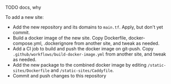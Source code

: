 TODO docs, why

To add a new site:
* Add the new repository and its domains to `main.tf`. Apply, but don't yet commit.
* Build a docker image of the new site. Copy Dockerfile, docker-compose.yml, .dockerignore from another site, and tweak as needed.
* Add a CI job to build and push the docker image on git-push. Copy `.github/workflows/build-docker-image.yml` from another site, and tweak as needed.
* Add the new package to the combined docker image by editing `/static-sites/Dockerfile` and `/static-sites/Caddyfile`.
* Commit and push changes to this repository